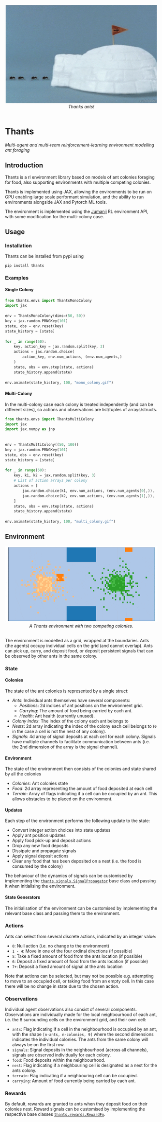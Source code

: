<div align="center">
  <img src="https://github.com/zombie-einstein/thants/raw/main/.github/images/thants.gif" />
  <br>
  <em>Thanks ants!</em>
</div>
<br>

# Thants

*Multi-agent and multi-team reinforcement-learning environment modelling ant foraging*

## Introduction

Thants is a rl environment library based on models of ant colonies foraging for food, also supporting
environments with multiple competing colonies.

Thants is implemented using JAX, allowing the environments to be run on GPU enabling large scale performant
simulation, and the ability to run environments alongside JAX and Pytorch ML tools.

The environment is implemented using the [Jumanji](https://github.com/instadeepai/jumanji) RL environment API, with some modification
for the multi-colony case.

## Usage

### Installation

Thants can be installed from pypi using

```commandline
pip install thants
```

### Examples

#### Single Colony

```python
from thants.envs import ThantsMonoColony
import jax

env = ThantsMonoColony(dims=(50, 50))
key = jax.random.PRNGKey(101)
state, obs = env.reset(key)
state_history = [state]

for _ in range(50):
    key, action_key = jax.random.split(key, 2)
    actions = jax.random.choice(
        action_key, env.num_actions, (env.num_agents,)
    )
    state, obs = env.step(state, actions)
    state_history.append(state)

env.animate(state_history, 100, "mono_colony.gif")
```

#### Multi-Colony

In the multi-colony case each colony is treated independently (and can be
different sizes), so actions and observations are list/tuples of arrays/structs.

```python
from thants.envs import ThantsMultiColony
import jax
import jax.numpy as jnp


env = ThantsMultiColony((50, 100))
key = jax.random.PRNGKey(101)
state, obs = env.reset(key)
state_history = [state]

for _ in range(50):
    key, k1, k2 = jax.random.split(key, 3)
    # List of action arrays per colony
    actions = [
        jax.random.choice(k1, env.num_actions, (env.num_agents[0],)),
        jax.random.choice(k2, env.num_actions, (env.num_agents[1],)),
    ]
    state, obs = env.step(state, actions)
    state_history.append(state)

env.animate(state_history, 100, "multi_colony.gif")
```

## Environment

<div align="center">
  <img src="https://github.com/zombie-einstein/thants/raw/main/.github/images/thants_env.gif" />
  <br>
  <em>A Thants environment with two competing colonies.</em>
</div>
<br>

The environment is modelled as a grid, wrapped at the boundaries. Ants (the agents)
occupy individual cells on the grid (and cannot overlap). Ants can pick up, carry,
and deposit food, or deposit persistent signals that can be observed by other ants
in the same colony.

### State

#### Colonies

The state of the ant colonies is represented by a single struct:

- *Ants*: Individual ants themselves have several components:
    - *Positions*: 2d indices of ant positions on the environment grid.
    - *Carrying*: The amount of food being carried by each ant.
    - *Health*: Ant health (currently unused).
- *Colony Index*: The index of the colony each ant belongs to
- *Nests*: 2d array indicating the index of the colony each cell belongs to
  (`0` in the case a cell is not the nest of any colony).
- *Signals*: 4d array of signal deposits at each cell for each colony. Signals have
  multiple channels to facilitate communication between ants (i.e. the 2nd dimension
  of the array is the signal channel).

#### Environment

The state of the environment then consists of the colonies and state shared
by all the colonies

- *Colonies*: Ant colonies state
- *Food*: 2d array representing the amount of food deposited at each cell
- *Terrain*: Array of flags indicating if a cell can be occupied by an ant. This
  allows obstacles to be placed on the environment.

#### Updates

Each step of the environment performs the following update to the state:

- Convert integer action choices into state updates
- Apply ant position updates
- Apply food pick-up and deposit actions
- Drop any new food deposits
- Dissipate and propagate signals
- Apply signal deposit actions
- Clear any food that has been deposited on a nest (i.e. the food is consumed
  by the colony)

The behaviour of the dynamics of signals can be customised by implementing the
[`thants.signals.SignalPropagator`](src/thants/signals.py) base class and
passing it when initialising the environment.

#### State Generators

The initialisation of the environment can be customised by implementing the
relevant base class and passing them to the environment.

### Actions

Ants can select from several discrete actions, indicated by an integer value:

- `0`: Null action (i.e. no change to the environment)
- `1 - 4`: Move in one of the four ordinal directions (if possible)
- `5`: Take a fixed amount of food from the ants location (if possible)
- `6`: Deposit a fixed amount of food from the ants location (if possible)
- `7+`: Deposit a fixed amount of signal at the ants location

Note that actions can be selected, but may not be possible e.g. attempting
to move to an occupied cell, or taking food from an empty cell. In this
case there will be no change in state due to the chosen action.

### Observations

Individual agent observations also consist of several components. Observations are
individually made for the local neighbourhood of each ant, i.e. the 8 surrounding
cells on the environment grid, and their own cell:

- `ants`: Flag indicating if a cell in the neighbourhood is occupied by an ant,
  with the shape `[n-ants, n-colonies, 9]` where the second dimensions indicates the
  individual colonies. The ants from the same colony will always be on the first row.
- `signals`: Signal deposits in the neighbourhood (across all channels), signals are
  observed individually for each colony.
- `food`: Food deposits within the neighbourhood.
- `nest`: Flag indicating if a neighbouring cell is designated as a nest for the ants colony.
- `terrain`: Flag indicating if a neighbouring cell can be occupied.
- `carrying`: Amount of food currently being carried by each ant.

### Rewards

By default, rewards are granted to ants when they deposit food on their colonies nest.
Reward signals can be customised by implementing the respective base classes
[`thants.rewards.RewardFn`](src/thants/rewards.py).

